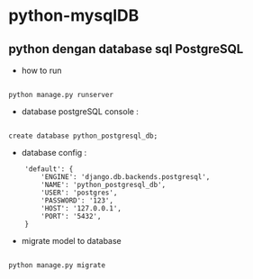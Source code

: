 # python-mysqlDB

## python dengan database sql PostgreSQL

* how to run

```

python manage.py runserver

```


* database postgreSQL console : 

```

create database python_postgresql_db;

```

* database config : 

```
    'default': {
        'ENGINE': 'django.db.backends.postgresql',
        'NAME': 'python_postgresql_db',
        'USER': 'postgres',
        'PASSWORD': '123',
        'HOST': '127.0.0.1',
        'PORT': '5432',
    }

```


* migrate model to database 

```

python manage.py migrate

```